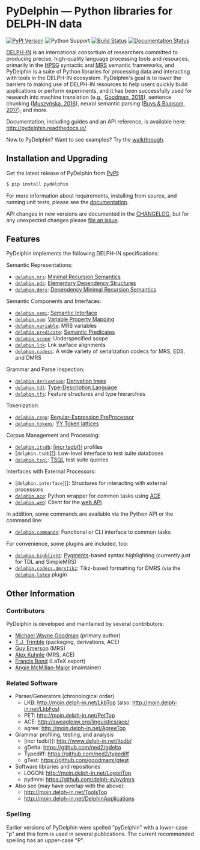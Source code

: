 # PyDelphin &mdash; Python libraries for DELPH-IN data

[![PyPI Version](https://img.shields.io/pypi/v/pydelphin.svg)](https://pypi.org/project/PyDelphin/)
![Python Support](https://img.shields.io/pypi/pyversions/pydelphin.svg)
[![Build Status](https://travis-ci.org/delph-in/pydelphin.svg?branch=develop)](https://travis-ci.org/delph-in/pydelphin)
[![Documentation Status](https://readthedocs.org/projects/pydelphin/badge/?version=latest)](https://pydelphin.readthedocs.io/en/latest/?badge=latest)

[DELPH-IN](http://delph-in.net) is an international consortium of
researchers committed to producing precise, high-quality language
processing tools and resources, primarily in the
[HPSG](http://hpsg.stanford.edu/) syntactic and
[MRS](http://moin.delph-in.net/RmrsTop) semantic frameworks, and
PyDelphin is a suite of Python libraries for processing data and
interacting with tools in the DELPH-IN ecosystem. PyDelphin's goal is
to lower the barriers to making use of DELPH-IN resources to help
users quickly build applications or perform experiments, and it has
been successfully used for research into machine translation (e.g.,
[Goodman, 2018][]), sentence chunking ([Muszyńska, 2016][]),
neural semantic parsing ([Buys & Blunsom, 2017][]), and more.

[Goodman, 2018]: https://goodmami.org/static/goodman-dissertation.pdf
[Muszyńska, 2016]: http://www.aclweb.org/anthology/P/P16/P16-3014.pdf
[Buys & Blunsom,  2017]: http://www.aclweb.org/anthology/P/P17/P17-1112.pdf

Documentation, including guides and an API reference, is available here:
http://pydelphin.readthedocs.io/

New to PyDelphin? Want to see examples? Try the
[walkthrough](https://pydelphin.readthedocs.io/en/latest/guides/walkthrough.html).

## Installation and Upgrading

Get the latest release of PyDelphin from [PyPI][]:

```bash
$ pip install pydelphin
```

[PyPI]: https://pypi.python.org/pypi/PyDelphin

For more information about requirements, installing from source, and
running unit tests, please see the
[documentation](https://pydelphin.readthedocs.io/en/latest/guides/setup.html).

API changes in new versions are documented in the
[CHANGELOG](CHANGELOG.md), but for any unexpected changes please
[file an issue](https://github.com/delph-in/pydelphin/issues).

## Features

PyDelphin implements the following DELPH-IN specifications:

Semantic Representations:
- [`delphin.mrs`][]:  [Minimal Recursion Semantics](http://moin.delph-in.net/MrsRfc)
- [`delphin.eds`][]:  [Elementary Dependency Structures](http://moin.delph-in.net/EdsTop)
- [`delphin.dmrs`][]: [Dependency Minimal Recursion Semantics](http://moin.delph-in.net/RmrsDmrs)

Semantic Components and Interfaces:
- [`delphin.semi`][]:      [Semantic Interface](http://moin.delph-in.net/SemiRfc)
- [`delphin.vpm`][]:       [Variable Property Mapping](http://moin.delph-in.net/RmrsVpm)
- [`delphin.variable`][]:  MRS variables
- [`delphin.predicate`][]: [Semantic Predicates](http://moin.delph-in.net/PredicateRfc)
- [`delphin.scope`][]:     Underspecified scope
- [`delphin.lnk`][]:       Lnk surface alignments
- [`delphin.codecs`][]:    A wide variety of serialization codecs for MRS, EDS, and DMRS

Grammar and Parse Inspection:
- [`delphin.derivation`][]: [Derivation trees](http://moin.delph-in.net/ItsdbDerivations)
- [`delphin.tdl`][]:        [Type-Description Language](http://moin.delph-in.net/TdlRfc)
- [`delphin.tfs`][]:        Feature structures and type hierarchies

Tokenization:
- [`delphin.repp`][]:   [Regular-Expression PreProcessor](http://moin.delph-in.net/ReppTop)
- [`delphin.tokens`][]: [YY Token lattices](http://moin.delph-in.net/PetInput#YY_Input_Mode)

Corpus Management and Processing:
- [`delphin.itsdb`][]: [\[incr tsdb()\]](http://moin.delph-in.net/ItsdbTop) profiles
- [`delphin.tsdb`][]: Low-level interface to test suite databases
- [`delphin.tsql`][]:  [TSQL](http://moin.delph-in.net/TsqlRfc) test suite queries

Interfaces with External Processors:
- [`delphin.interface`][]: Structures for interacting with external processors
- [`delphin.ace`][]:       Python wrapper for common tasks using [ACE](http://sweaglesw.org/linguistics/ace/)
- [`delphin.web`][]:       Client for the [web API](http://moin.delph-in.net/ErgApi)

In addition, some commands are available via the Python API or the command line:
- [`delphin.commands`][]:        Functional or CLI interface to common tasks

For convenience, some plugins are included, too:
- [`delphin.highlight`][]:       [Pygments](http://pygments.org/)-based syntax highlighting (currently just for TDL and SimpleMRS)
- [`delphin.codecs.dmrstikz`][]: Tikz-based formatting for DMRS (via the [`delphin-latex`](https://github.com/delph-in/delphin-latex) plugin


[`delphin.codecs`]: https://pydelphin.readthedocs.io/en/latest/api/delphin.codecs.html
[`delphin.commands`]: https://pydelphin.readthedocs.io/en/latest/api/delphin.commands.html
[`delphin.derivation`]: https://pydelphin.readthedocs.io/en/latest/api/delphin.derivation.html
[`delphin.dmrs`]: https://pydelphin.readthedocs.io/en/latest/api/delphin.dmrs.html
[`delphin.eds`]: https://pydelphin.readthedocs.io/en/latest/api/delphin.eds.html
[`delphin.highlight`]: https://pydelphin.readthedocs.io/en/latest/api/delphin.highlight.html
[`delphin.codecs.dmrstikz`]: https://pydelphin.readthedocs.io/en/latest/api/delphin.codecs.dmrstikz.html
[`delphin.ace`]: https://pydelphin.readthedocs.io/en/latest/api/delphin.ace.html
[`delphin.web`]: https://pydelphin.readthedocs.io/en/latest/api/delphin.web.html
[`delphin.itsdb`]: https://pydelphin.readthedocs.io/en/latest/api/delphin.itsdb.html
[`delphin.lnk`]: https://pydelphin.readthedocs.io/en/latest/api/delphin.lnk.html
[`delphin.mrs`]: https://pydelphin.readthedocs.io/en/latest/api/delphin.mrs.html
[`delphin.predicate`]: https://pydelphin.readthedocs.io/en/latest/api/delphin.predicate.html
[`delphin.repp`]: https://pydelphin.readthedocs.io/en/latest/api/delphin.repp.html
[`delphin.scope`]: https://pydelphin.readthedocs.io/en/latest/api/delphin.scope.html
[`delphin.semi`]: https://pydelphin.readthedocs.io/en/latest/api/delphin.semi.html
[`delphin.tdl`]: https://pydelphin.readthedocs.io/en/latest/api/delphin.tdl.html
[`delphin.tfs`]: https://pydelphin.readthedocs.io/en/latest/api/delphin.tfs.html
[`delphin.tokens`]: https://pydelphin.readthedocs.io/en/latest/api/delphin.tokens.html
[`delphin.tsql`]: https://pydelphin.readthedocs.io/en/latest/api/delphin.tsql.html
[`delphin.variable`]: https://pydelphin.readthedocs.io/en/latest/api/delphin.variable.html
[`delphin.vpm`]: https://pydelphin.readthedocs.io/en/latest/api/delphin.vpm.html


## Other Information

### Contributors

PyDelphin is developed and maintained by several contributors:

- [Michael Wayne Goodman](https://github.com/goodmami/) (primary author)
- [T.J. Trimble](https://github.com/dantiston/) (packaging, derivations, ACE)
- [Guy Emerson](https://github.com/guyemerson/) (MRS)
- [Alex Kuhnle](https://github.com/AlexKuhnle/) (MRS, ACE)
- [Francis Bond](https://github.com/fcbond/) (LaTeX export)
- [Angie McMillan-Major](https://github.com/mcmillanmajora/) (maintainer)

### Related Software

* Parser/Generators (chronological order)
  - LKB: http://moin.delph-in.net/LkbTop (also: http://moin.delph-in.net/LkbFos)
  - PET: http://moin.delph-in.net/PetTop
  - ACE: http://sweaglesw.org/linguistics/ace/
  - agree: http://moin.delph-in.net/AgreeTop
* Grammar profiling, testing, and analysis
  - \[incr tsdb()\]: http://www.delph-in.net/itsdb/
  - gDelta: https://github.com/ned2/gdelta
  - Typediff: https://github.com/ned2/typediff
  - gTest: https://github.com/goodmami/gtest
* Software libraries and repositories
  - LOGON: http://moin.delph-in.net/LogonTop
  - pydmrs: https://github.com/delph-in/pydmrs
* Also see (may have overlap with the above):
  - http://moin.delph-in.net/ToolsTop
  - http://moin.delph-in.net/DelphinApplications

### Spelling

Earlier versions of PyDelphin were spelled "pyDelphin" with a
lower-case "p" and this form is used in several publications. The
current recommended spelling has an upper-case "P".

